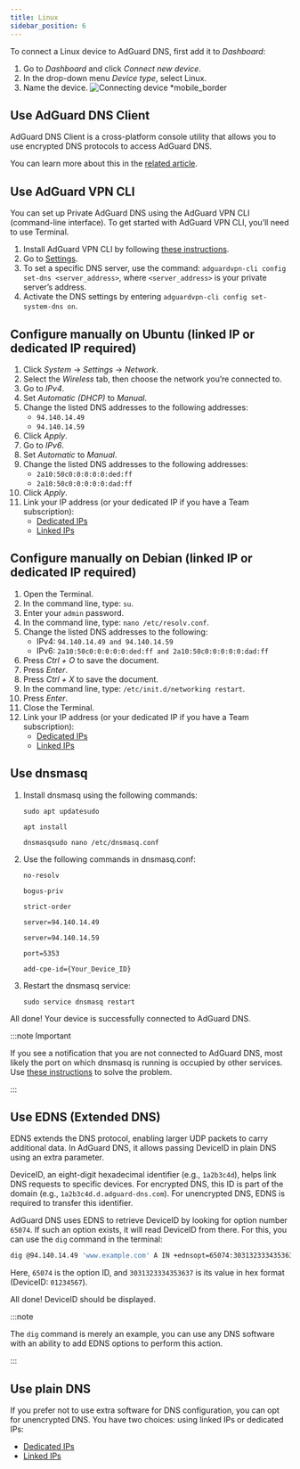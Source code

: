 ```yaml
---
title: Linux
sidebar_position: 6
---
```


To connect a Linux device to AdGuard DNS, first add it to _Dashboard_:

1. Go to _Dashboard_ and click _Connect new device_.
2. In the drop-down menu _Device type_, select Linux.
3. Name the device.
    ![Connecting device \*mobile_border](https://cdn.adtidy.org/content/kb/dns/private/new_dns/connect/choose_linux.png)

## Use AdGuard DNS Client

AdGuard DNS Client is a cross-platform console utility that allows you to use encrypted DNS protocols to access AdGuard DNS.

You can learn more about this in the [related article](/dns-client/overview/).

## Use AdGuard VPN CLI

You can set up Private AdGuard DNS using the AdGuard VPN CLI (command-line interface). To get started with AdGuard VPN CLI, you’ll need to use Terminal.

1. Install AdGuard VPN CLI by following [these instructions](https://adguard-vpn.com/kb/adguard-vpn-for-linux/installation/).
2. Go to [Settings](https://adguard-vpn.com/kb/adguard-vpn-for-linux/settings/).
3. To set a specific DNS server, use the command: `adguardvpn-cli config set-dns <server_address>`, where `<server_address>` is your private server’s address.
4. Activate the DNS settings by entering `adguardvpn-cli config set-system-dns on`.

## Configure manually on Ubuntu (linked IP or dedicated IP required)

1. Click _System_ → _Settings_ → _Network_.
2. Select the _Wireless_ tab, then choose the network you’re connected to.
3. Go to _IPv4_.
4. Set _Automatic (DHCP)_ to _Manual_.
5. Change the listed DNS addresses to the following addresses:
    - `94.140.14.49`
    - `94.140.14.59`
6. Click _Apply_.
7. Go to _IPv6_.
8. Set _Automatic_ to _Manual_.
9. Change the listed DNS addresses to the following addresses:
    - `2a10:50c0:0:0:0:0:ded:ff`
    - `2a10:50c0:0:0:0:0:dad:ff`
10. Click _Apply_.
11. Link your IP address (or your dedicated IP if you have a Team subscription):
    - [Dedicated IPs](/private-dns/connect-devices/other-options/dedicated-ip.md)
    - [Linked IPs](/private-dns/connect-devices/other-options/linked-ip.md)

## Configure manually on Debian (linked IP or dedicated IP required)

1. Open the Terminal.
2. In the command line, type: `su`.
3. Enter your `admin` password.
4. In the command line, type: `nano /etc/resolv.conf`.
5. Change the listed DNS addresses to the following:
    - IPv4: `94.140.14.49 and 94.140.14.59`
    - IPv6: `2a10:50c0:0:0:0:0:ded:ff and 2a10:50c0:0:0:0:0:dad:ff`
6. Press _Ctrl + O_ to save the document.
7. Press _Enter_.
8. Press _Ctrl + X_ to save the document.
9. In the command line, type: `/etc/init.d/networking restart`.
10. Press _Enter_.
11. Close the Terminal.
12. Link your IP address (or your dedicated IP if you have a Team subscription):
    - [Dedicated IPs](/private-dns/connect-devices/other-options/dedicated-ip.md)
    - [Linked IPs](/private-dns/connect-devices/other-options/linked-ip.md)

## Use dnsmasq

1. Install dnsmasq using the following commands:

    `sudo apt updatesudo`

    `apt install`

    `dnsmasqsudo nano /etc/dnsmasq.conf`

2. Use the following commands in dnsmasq.conf:

    `no-resolv`

    `bogus-priv`

    `strict-order`

    `server=94.140.14.49`

    `server=94.140.14.59`

    `port=5353`

    `add-cpe-id={Your_Device_ID}`

3. Restart the dnsmasq service:

    `sudo service dnsmasq restart`

All done! Your device is successfully connected to AdGuard DNS.

:::note Important

If you see a notification that you are not connected to AdGuard DNS, most likely the port on which dnsmasq is running is occupied by other services. Use [these instructions](https://github.com/AdguardTeam/AdGuardHome/wiki/FAQ#bindinuse) to solve the problem.

:::

## Use EDNS (Extended DNS)

EDNS extends the DNS protocol, enabling larger UDP packets to carry additional data. In AdGuard DNS, it allows passing DeviceID in plain DNS using an extra parameter.

DeviceID, an eight-digit hexadecimal identifier (e.g., `1a2b3c4d`), helps link DNS requests to specific devices. For encrypted DNS, this ID is part of the domain (e.g., `1a2b3c4d.d.adguard-dns.com`). For unencrypted DNS, EDNS is required to transfer this identifier.

AdGuard DNS uses EDNS to retrieve DeviceID by looking for option number `65074`. If such an option exists, it will read DeviceID from there. For this, you can use the `dig` command in the terminal:

```sh
dig @94.140.14.49 'www.example.com' A IN +ednsopt=65074:3031323334353637
```

Here, `65074` is the option ID, and `3031323334353637` is its value in hex format (DeviceID: `01234567`).

All done! DeviceID should be displayed.

:::note

The `dig` command is merely an example, you can use any DNS software with an ability to add EDNS options to perform this action.

:::

## Use plain DNS

If you prefer not to use extra software for DNS configuration, you can opt for unencrypted DNS. You have two choices: using linked IPs or dedicated IPs:

- [Dedicated IPs](/private-dns/connect-devices/other-options/dedicated-ip.md)
- [Linked IPs](/private-dns/connect-devices/other-options/linked-ip.md)
